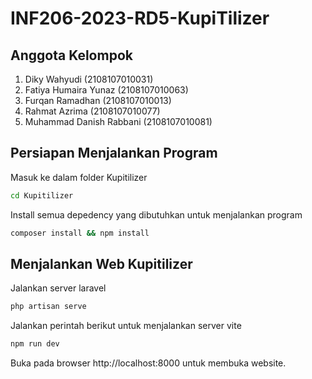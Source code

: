 # INF206-2023-RD5-KupiTilizer

## Anggota Kelompok
1. Diky Wahyudi (2108107010031)
2. Fatiya Humaira Yunaz (2108107010063)
3. Furqan Ramadhan (2108107010013)
4. Rahmat Azrima (2108107010077)
5. Muhammad Danish Rabbani (2108107010081)

## Persiapan Menjalankan Program
Masuk ke dalam folder Kupitilizer
```bash
cd Kupitilizer
```

Install semua depedency yang dibutuhkan untuk menjalankan program
```bash
composer install && npm install
```

## Menjalankan Web Kupitilizer
Jalankan server laravel
```bash
php artisan serve
```

Jalankan perintah berikut untuk menjalankan server vite
```bash
npm run dev
```

Buka pada browser http://localhost:8000 untuk membuka website.


